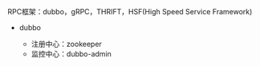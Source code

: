 RPC框架：dubbo，gRPC，THRIFT，HSF(High Speed Service Framework)

- dubbo

    - 注册中心：zookeeper
    - 监控中心：dubbo-admin